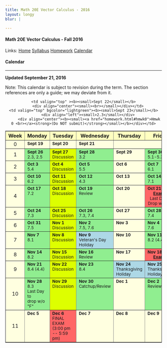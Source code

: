 ```yaml
---
title: Math 20E Vector Calculus - 2016
layout: longy
blur: |

---  
```

#### Math 20E Vector Calculus - Fall 2016  
  Links: [Home][math20eHome]    [Syllabus][math20eSyl]    [Homework][math20eHW]    [Calendar][math20eCal]
    
   [math20eHome]:http://thanghuynh.org/teaching/math20e_f16.html
   [math20eSyl]:http://thanghuynh.org/teaching/math20e_f16_syllabus.html  
   [math20eHW]:http://thanghuynh.org/teaching/math20e_f16_hw.html  
   [math20eCal]:http://thanghuynh.org/teaching/math20e_f16_cal.html  

#### Calendar    
---  


**Updated September 21, 2016**

Note: This calendar is subject to revision during the term.
 The section references are only a guide; we may deviate from it.




<center>           
<table bgcolor="#ffffe0" cellpadding="5" cellspacing="0" border="1">  
<tbody>  

<tr bgcolor="#ffffc0">
    <th width="10%">Week</th>
    <th width="18%">Monday</th>
    <th width="18%">Tuesday</th>
    <th width="18%">Wednesday</th>
    <th width="18%">Thursday</th>
    <th width="18%">Friday</th>
</tr>  
 
<tr>  
    <td align="center">0<br>  
    </td>  
    <td valign="top" ><b><small>Sept 19</small></b>                <div align="left"><small></small></div>                </td>  
    <td valign="top" ><b><small>Sept 20</small></b> <div align="left"><small></small></div>  
    </td>  
    <td valign="top" ><b><small>Sept 21</small></b><div align="left"><small></small></div>  
                	        <div align="center"><b><small></small></b></div>  
                	        </td>  
    
    <td valign="top" ><b><small>Sept 22</small></b>
        <div align="center"><small><br></small></div></td>
    <td valign="top" bgcolor="lightgreen"><b><small>Sept 23</small></b>
        <div align="left"><small>2.3</small></div>
         <div align="center"><b><small><a href="homework.html#hmwk0">Hmwk 0 <br></a><strong>(Do NOT submit)</strong></small></b></div></td>
</tr>

<tr>
    <td align="center">1<br></td>
    <td valign="top" bgcolor="lightgreen"><b><small>Sept 26</small></b>                
       <div align="left"><small>2.3, 2.5</small></div>        
        </td>
    <td valign="top" bgcolor="#ddff00"><b><small>Sept 27</small></b> <div align="left"><small>Discussion</small></div>
    </td>
    <td valign="top" bgcolor="lightgreen"><b><small>Sept 28</small></b><div align="left"><small>3.2</small></div> 	    </td>
    <td valign="top" ><b><small>Sept 29</small></b>
        <div align="center"><small><br></small></div></td>
    <td valign="top" bgcolor="lightgreen"><b><small>Sept 30</small></b>
        <div align="left"><small>5.1-5.3</small></div></td></tr>

<tr>
    <td align="center">2<br></td>
    <td valign="top" bgcolor="lightgreen"><b><small>Oct 3</small></b>
        <div align="left"><small>5.4</small></div></td>
	<td valign="top" bgcolor="#ddff00"><b><small>Oct 4</small></b>
		 <div align="left"><small>Discussion</small></div></td>
    <td valign="top" bgcolor="lightgreen"><b><small>Oct 5</small></b>
        <div align="left"><small>5.5</small></div></td>	      
    <td valign="top" ><b><small>Oct 6</small></b>
		<div align="left"><small></small></div></td>
    <td valign="top" bgcolor="lightgreen"><b><small>Oct 7</small></b>
        <div align="left"><small>6.1</small></div></td></tr>

<tr>
    <td align="center">3<br></td>
    <td valign="top" bgcolor="lightgreen"><b><small>Oct 10</small></b>
        <div align="left"><small>6.2</small></div></td>
	<td valign="top" bgcolor="#ddff00"><b><small>Oct 11</small></b>
	 <div align="left"><small>Discussion</small></div></td>
    <td valign="top" bgcolor="lightgreen"><b><small>Oct 12</small></b>
        <div align="left"><small>4.3</small></div></td>
    <td valign="top" ><b><small>Oct 13</small></b>
		<div align="left"><small></small></div></td>
    <td valign="top" bgcolor="lightgreen"><b><small>Oct 14</small></b>
        <div align="left"><small>7.1</small></div></td></tr>

<tr>
    <td align="center">4<br></td>
    <td valign="top" bgcolor="lightgreen"><b><small>Oct 17</small></b>
        <div align="left"><small>7.2</small></div></td>
	<td valign="top" bgcolor="#ddff00"><b><small>Oct 18</small></b> 
	 <div align="left"><small>Discussion</small></div></td>
    <td valign="top" bgcolor="lightgreen"><b><small>Oct 19</small></b>
        <div align="left"><small>Review</small></div></td>
    <td valign="top" ><b><small>Oct 20</small></b>
		<div align="left"><small></small></div></td>
    <td valign="top" bgcolor="#ff6666"><b><small>Oct 21</small></b>
        <div align="center"><small><a href="homework.html#exam1"><strong>Exam 1</strong></a></small></div>
            <div align="center"><small>Last Day to<br>Drop w/o 'W'</small></div></td></tr>

<tr>
    <td align="center">5<br></td>
    <td valign="top" bgcolor="lightgreen"><b><small>Oct 24</small></b>
        <div align="left"><small>7.3</small></div></td>
	<td valign="top" bgcolor="#ddff00"><b><small>Oct 25</small></b>
	 <div align="left"><small>Discussion</small></div></td>
    <td valign="top" bgcolor="lightgreen"><b><small>Oct 26</small></b>
<div align="left"><small>7.3, 7.4</small></div></td>
	<td valign="top" ><b><small>Oct 27</small></b>
		<div align="left"><small></small></div></td>
    <td valign="top" bgcolor="lightgreen"><b><small>Oct 28</small></b>
        <div align="center"><b><small></small></b></div>
        <div align="left"><small>7.4</small></div></td></tr>

<tr>
    <td align="center">6<br></td>
    <td valign="top" bgcolor="lightgreen"><b><small>Oct 31</small></b>
        <div align="left"><small>7.5</small></div></td>
	<td valign="top" bgcolor="#ddff00"><b><small>Nov 1</small></b> 
	 <div align="left"><small>Discussion</small></div></td>
    <td valign="top" bgcolor="lightgreen"><b><small>Nov 2</small></b>
        <div align="left"><small>7.5, 7.6</small></div></td>
    <td valign="top" ><b><small>Nov 3</small></b>
		<div align="left"><small></small></div></td>
    <td valign="top" bgcolor="lightgreen"><b><small>Nov 4</small></b>
        <div align="left"><small>7.6</small></div></td></tr>

<tr>
    <td align="center">7<br></td>
    <td valign="top" bgcolor="lightgreen"><b><small>Nov 7</small></b>
        <div align="left"><small>8.1</small></div></td>
    <td valign="top" bgcolor="#ddff00"><b><small>Nov 8</small></b>
	 <div align="left"><small>Discussion</small></div></td>
    <td valign="top" bgcolor="lightblue"><b><small>Nov 9</small></b>
         <div align="left"><small>Veteran's Day<br>Holiday</small></div> </td>
    <td valign="top" ><b><small>Nov 10</small></b>
		<div align="left"><small></small></div></td>
    <td valign="top" bgcolor="lightgreen"><b><small>Nov 11</small></b>
        <div align="left"><small>8.2 (4.4)</small></div></td></tr>

<tr>
    <td align="center">8<br></td>
    <td valign="top" bgcolor="lightgreen"><b><small>Nov 14</small></b>
        <div align="left"><small>8.2</small></div></td>
    <td valign="top" bgcolor="#ddff00"><b><small>Nov 15</small></b>
     <div align="left"><small>Discussion</small></div></td>
    <td valign="top" bgcolor="lightgreen"><b><small>Nov 16</small></b>
        <div align="left"><small>Review</small></div></td>
    <td valign="top" ><b><small>Nov 17</small></b>
        <div align="left"><small></small></div></td>
    <td valign="top" bgcolor="#ff6666"><b><small>Nov 18</small></b>
        <div align="center"><b><small><a href="homework.html#exam1">Exam 2</a></small></b></div></td></tr>

<tr>
    <td align="center">9<br></td>
    <td valign="top" bgcolor="lightgreen"><b><small>Nov 21</small></b>
        <div align="left"><small>8.4 (4.4)</small></div></td>
    <td valign="top" bgcolor="#ddff00"><b><small>Nov 22</small></b>
     <div align="left"><small>Discussion</small></div></td>
    <td valign="top" bgcolor="lightgreen"><b><small>Nov 23</small></b>
        <div align="left"><small>8.4</small></div></td>
    <td valign="top" bgcolor="lightblue"><b><small>Nov 24</small></b>
		<div align="left"><small>Thanksgiving <br>Holiday</small></div>
		<div align="left"><small></small></div></td>
    <td valign="top" bgcolor="lightblue"><b><small>Nov 25</small></b>
      <div align="left"><small></small></div>
      <div align="left"><small>Thanksgiving <br>Holiday</small></div></td></tr>

<tr>
    <td align="center">10<br></td>
    <td valign="top" bgcolor="lightgreen"><b><small>Nov 28</small></b>
        <div align="left"><small>8.3 </small></div>
            	 <div align="left"><small>Last Day to <br>drop w/o "F"</small></div></td>
    <td valign="top" bgcolor="#ddff00"><b><small>Nov 29</small></b>
	 <div align="left"><small>Discussion</small></div></td>
    <td valign="top" bgcolor="lightgreen"><b><small>Nov 30</small></b>
        <div align="left"><small>Catchup/Review</small></div></td>
    <td valign="top" ><b><small>Dec 1</small></b>
        <div align="center"><small></small></div></td>
    <td valign="top" bgcolor="lightgreen"><b><small>Dec 2</small></b>
        <div align="left"><small>Review</small></div></td></tr>

<tr>
    <td align="center">11<br></td>
    <td valign="top" ><b><small>Dec 5</small></b></td>
    <td valign="top" bgcolor="#ff6666"><b><small>Dec 6</small></b>
	 <div align="left"><small>FINAL EXAM</small></div>
	 <div align="left"><small>(3:00 pm -- 5:59 pm)</small></div></td>
    <td valign="top" bgcolor=""><b><small>Dec 7</small></b>
        <div align="left"><small></small></div>	</td>
    <td valign="top" ><b><small>Dec 8</small>
        <div align="center"><small></small></div></b></td>
    <td valign="top" bgcolor=""><b><small>Dec 9</small></b>
        <div align="left"><small></small></div></td></tr>  

</tbody>         
</table>  
</center>  




